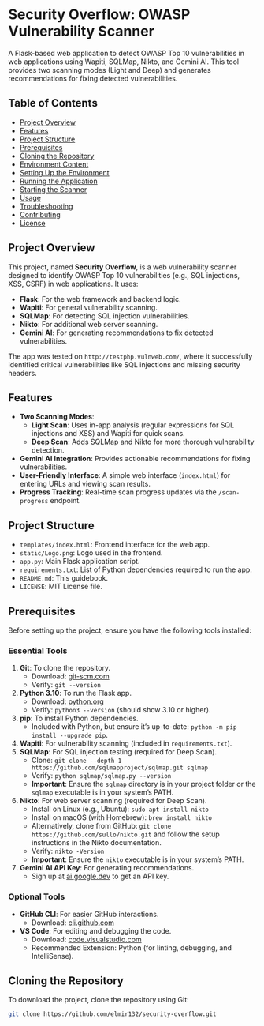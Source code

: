 # Security Overflow: OWASP Vulnerability Scanner

A Flask-based web application to detect OWASP Top 10 vulnerabilities in web applications using Wapiti, SQLMap, Nikto, and Gemini AI. This tool provides two scanning modes (Light and Deep) and generates recommendations for fixing detected vulnerabilities.

## Table of Contents
- [Project Overview](#project-overview)
- [Features](#features)
- [Project Structure](#project-structure)
- [Prerequisites](#prerequisites)
- [Cloning the Repository](#cloning-the-repository)
- [Environment Content](#environment-content)
- [Setting Up the Environment](#setting-up-the-environment)
- [Running the Application](#running-the-application)
- [Starting the Scanner](#starting-the-scanner)
- [Usage](#usage)
- [Troubleshooting](#troubleshooting)
- [Contributing](#contributing)
- [License](#license)

## Project Overview
This project, named **Security Overflow**, is a web vulnerability scanner designed to identify OWASP Top 10 vulnerabilities (e.g., SQL injections, XSS, CSRF) in web applications. It uses:
- **Flask**: For the web framework and backend logic.
- **Wapiti**: For general vulnerability scanning.
- **SQLMap**: For detecting SQL injection vulnerabilities.
- **Nikto**: For additional web server scanning.
- **Gemini AI**: For generating recommendations to fix detected vulnerabilities.

The app was tested on `http://testphp.vulnweb.com/`, where it successfully identified critical vulnerabilities like SQL injections and missing security headers.

## Features
- **Two Scanning Modes**:
  - **Light Scan**: Uses in-app analysis (regular expressions for SQL injections and XSS) and Wapiti for quick scans.
  - **Deep Scan**: Adds SQLMap and Nikto for more thorough vulnerability detection.
- **Gemini AI Integration**: Provides actionable recommendations for fixing vulnerabilities.
- **User-Friendly Interface**: A simple web interface (`index.html`) for entering URLs and viewing scan results.
- **Progress Tracking**: Real-time scan progress updates via the `/scan-progress` endpoint.

## Project Structure
- `templates/index.html`: Frontend interface for the web app.
- `static/Logo.png`: Logo used in the frontend.
- `app.py`: Main Flask application script.
- `requirements.txt`: List of Python dependencies required to run the app.
- `README.md`: This guidebook.
- `LICENSE`: MIT License file.

## Prerequisites
Before setting up the project, ensure you have the following tools installed:

### Essential Tools
1. **Git**: To clone the repository.
   - Download: [git-scm.com](https://git-scm.com/downloads)
   - Verify: `git --version`
2. **Python 3.10**: To run the Flask app.
   - Download: [python.org](https://www.python.org/downloads/)
   - Verify: `python3 --version` (should show 3.10 or higher).
3. **pip**: To install Python dependencies.
   - Included with Python, but ensure it’s up-to-date: `python -m pip install --upgrade pip`.
4. **Wapiti**: For vulnerability scanning (included in `requirements.txt`).
5. **SQLMap**: For SQL injection testing (required for Deep Scan).
   - Clone: `git clone --depth 1 https://github.com/sqlmapproject/sqlmap.git sqlmap`
   - Verify: `python sqlmap/sqlmap.py --version`
   - **Important**: Ensure the `sqlmap` directory is in your project folder or the `sqlmap` executable is in your system’s PATH.
6. **Nikto**: For web server scanning (required for Deep Scan).
   - Install on Linux (e.g., Ubuntu): `sudo apt install nikto`
   - Install on macOS (with Homebrew): `brew install nikto`
   - Alternatively, clone from GitHub: `git clone https://github.com/sullo/nikto.git` and follow the setup instructions in the Nikto documentation.
   - Verify: `nikto -Version`
   - **Important**: Ensure the `nikto` executable is in your system’s PATH.
7. **Gemini AI API Key**: For generating recommendations.
   - Sign up at [ai.google.dev](https://ai.google.dev/) to get an API key.

### Optional Tools
- **GitHub CLI**: For easier GitHub interactions.
  - Download: [cli.github.com](https://cli.github.com/)
- **VS Code**: For editing and debugging the code.
  - Download: [code.visualstudio.com](https://code.visualstudio.com/)
  - Recommended Extension: Python (for linting, debugging, and IntelliSense).

## Cloning the Repository
To download the project, clone the repository using Git:

```bash
git clone https://github.com/elmir132/security-overflow.git

